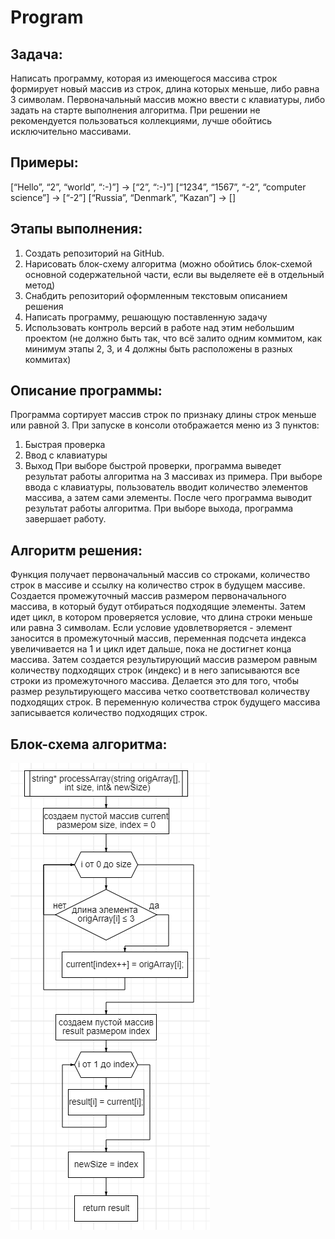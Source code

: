 # Program

## Задача:
Написать программу, которая из имеющегося массива строк формирует новый массив из строк, длина которых меньше, либо равна 3 символам. Первоначальный массив можно ввести с клавиатуры, либо задать на старте выполнения алгоритма. При решении не рекомендуется пользоваться коллекциями, лучше обойтись исключительно массивами.

## Примеры:
[“Hello”, “2”, “world”, “:-)”] → [“2”, “:-)”]
[“1234”, “1567”, “-2”, “computer science”] → [“-2”]
[“Russia”, “Denmark”, “Kazan”] → []

## Этапы выполнения:
1. Создать репозиторий на GitHub.
2. Нарисовать блок-схему алгоритма (можно обойтись блок-схемой основной содержательной части, если вы выделяете её в отдельный метод)
3. Снабдить репозиторий оформленным текстовым описанием решения
4. Написать программу, решающую поставленную задачу
5. Использовать контроль версий в работе над этим небольшим проектом (не должно быть так, что всё залито одним коммитом, как минимум этапы 2, 3, и 4 должны быть расположены в разных коммитах)
     
## Описание программы:
Программа сортирует массив строк по признаку длины строк меньше или равной 3.
При запуске в консоли отображается меню из 3 пунктов:
1. Быстрая проверка
2. Ввод с клавиатуры
3. Выход
При выборе быстрой проверки, программа выведет результат работы алгоритма на 3 массивах из примера.
При выборе ввода с клавиатуры, пользователь вводит количество элементов массива, а затем сами элементы. После чего программа выводит результат работы алгоритма.
При выборе выхода, программа завершает работу.
     
## Алгоритм решения:
Функция получает первоначальный массив со строками, количество строк в массиве и ссылку на количество строк в будущем массиве. Создается промежуточный массив размером первоначального массива, в который будут отбираться подходящие элементы. Затем идет цикл, в котором проверяется условие, что длина строки меньше или равна 3 символам. Если условие удовлетворяется - элемент заносится в промежуточный массив, переменная подсчета индекса увеличивается на 1 и цикл идет дальше, пока не достигнет конца массива. Затем создается результирующий массив размером равным количеству подходящих строк (индекс) и в него записываются все строки из промежуточного массива. Делается это для того, чтобы размер результирующего массива четко соответствовал количеству подходящих строк. В переменную количества строк будущего массива записывается количество подходящих строк.
     
## Блок-схема алгоритма:
![Блок-схема](https://github.com/crystalclaw6/Program/raw/master/Блок-схема.png)
